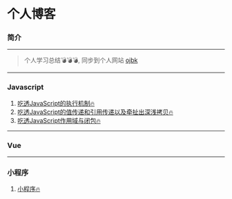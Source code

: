 # 个人博客
### 简介
***
> 个人学习总结💣💣💣,  同步到个人网站   [ojbk](https://blog.ojbk.fun) 
***

### Javascript
1. [吃透JavaScript的执行机制🔥](README2.md)
2. [吃透JavaScript的值传递和引用传递以及牵扯出深浅拷贝🔥](README3.md)
3. [吃透JavaScript作用域与闭包🔥](README4.md)

***
### Vue

***
### 小程序
1. [小程序🔥](README1.md)
